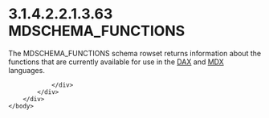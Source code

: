 <html dir="LTR" xmlns:mshelp="http://msdn.microsoft.com/mshelp" xmlns:ddue="http://ddue.schemas.microsoft.com/authoring/2003/5" xmlns:xlink="http://www.w3.org/1999/xlink" xmlns:tool="http://www.microsoft.com/tooltip">
    <head>
        <meta http-equiv="Content-Type" content="text/html; CHARSET=utf-8"></meta>
        <meta name="save" content="history"></meta>
        <title>3.1.4.2.2.1.3.63 MDSCHEMA_FUNCTIONS</title>
        <xml>
            <mshelp:toctitle title="3.1.4.2.2.1.3.63 MDSCHEMA_FUNCTIONS"></mshelp:toctitle>
            <mshelp:rltitle title="[MS-SSAS]: MDSCHEMA_FUNCTIONS"></mshelp:rltitle>
            <mshelp:keyword index="A" term="e26ed3df-2fa0-405b-b694-9d8fa722d33d"></mshelp:keyword>
            <mshelp:attr name="DCSext.ContentType" value="open specification"></mshelp:attr>
            <mshelp:attr name="AssetID" value="e26ed3df-2fa0-405b-b694-9d8fa722d33d"></mshelp:attr>
            <mshelp:attr name="TopicType" value="kbRef"></mshelp:attr>
            <mshelp:attr name="DCSext.Title" value="[MS-SSAS]: MDSCHEMA_FUNCTIONS" />
        </xml>
    </head>
    <body>
        <div id="header">
            <h1 class="heading">3.1.4.2.2.1.3.63 MDSCHEMA_FUNCTIONS</h1>
        </div>
        <div id="mainSection">
            <div id="mainBody">
                <div id="allHistory" class="saveHistory"></div>
                <div id="sectionSection0" class="section" name="collapseableSection">
                    

<p>The MDSCHEMA_FUNCTIONS schema rowset returns information
about the functions that are currently available for use in the <a href="8676f5ce-62d4-4244-a326-634bfed4aba4.html#gt_cb85a97c-0727-442f-bbdc-72468e149fd6">DAX</a> and <a href="8676f5ce-62d4-4244-a326-634bfed4aba4.html#gt_9b631ff5-dc89-45f0-a1c2-db6981e4804f">MDX</a> languages.</p>


                </div>
            </div>
        </div>
    </body>
</html>